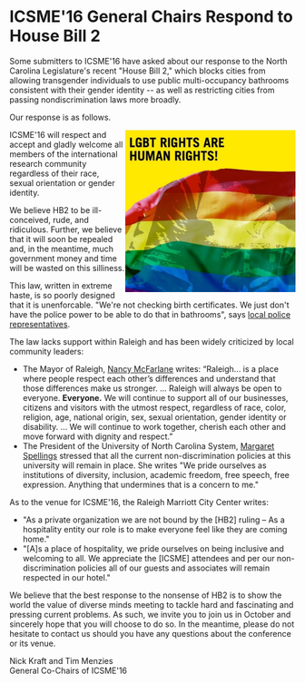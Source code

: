 # ICSME'16 General Chairs Respond to House Bill 2

Some submitters to ICSME'16 have asked about our response to the North Carolina Legislature's recent "House Bill 2," which blocks cities from allowing transgender individuals to use public multi-occupancy bathrooms consistent with their gender identity -- as well as restricting cities from passing nondiscrimination laws more broadly.

Our response is as follows.

<a href="http://blog.amnestyusa.org/africa/the-state-of-lgbt-rights-worldwide/"><img width=300 align=right src="/assets/LGBT.jpg"></a>

ICSME'16  will respect and accept and gladly welcome all members of the  international research community regardless of their  race, sexual orientation or gender identity. 

We believe HB2 to be ill-conceived, rude, and ridiculous. Further, we believe that it will soon be repealed and, in the meantime, much government money and time will be wasted on this silliness. 

This law, written in extreme haste, is so poorly designed that it is unenforcable. "We're not checking birth certificates. We just don't have the police power to be able to do that in bathrooms", says [local police representatives](http://www.motherjones.com/politics/2016/04/north-carolina-lgbt-bathrooms-hb2-enforcement).

The law lacks support within Raleigh and has been widely criticized by local community leaders: 
         
+ The Mayor of Raleigh, [Nancy McFarlane](https://www.raleighnc.gov/home/news/content/CorNews/Articles/MayorStatementHB2.html) writes: “Raleigh... is a place where people respect each other’s differences and understand that those differences make us stronger.  ... Raleigh will always be open to everyone. **Everyone.** We will continue to support all of our businesses, citizens and visitors with the utmost respect, regardless of race, color, religion, age, national origin, sex, sexual orientation, gender identity or disability. ... We will continue to work together, cherish each other and move forward with dignity and respect.”
+ The President of the University of North Carolina System, [Margaret Spellings](http://www.dailytarheel.com/article/2016/04/spellings-clarifies-hb2-compliance) stressed that all the current non-discrimination policies at this university will remain in place. She writes "We pride ourselves as institutions of diversity, inclusion, academic freedom, free speech, free expression. Anything that undermines that is a concern to me."

As to the venue for ICSME'16, the Raleigh Marriott City Center writes:

+ "As a private organization we are not bound by the [HB2] ruling – As a hospitality entity our role is to make everyone feel like they are coming home."
+ "[A]s a place of hospitality, we pride ourselves on being inclusive and welcoming to all. We appreciate the [ICSME] attendees and per our non-discrimination policies all of our guests and associates will remain respected in our hotel."


We believe that the best response to the nonsense of HB2 is to show the world the value of diverse minds meeting to tackle hard and fascinating and pressing current problems. As such, we invite you to join us in October and sincerely hope that you will choose to do so. In the meantime, please do not hesitate to contact us should you have any questions about the conference or its venue.

Nick Kraft and Tim Menzies<br/>
General Co-Chairs of ICSME'16


<br clear=all>
